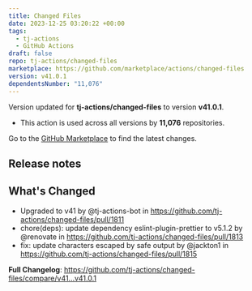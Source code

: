 ```yaml
---
title: Changed Files
date: 2023-12-25 03:20:22 +00:00
tags:
  - tj-actions
  - GitHub Actions
draft: false
repo: tj-actions/changed-files
marketplace: https://github.com/marketplace/actions/changed-files
version: v41.0.1
dependentsNumber: "11,076"
---
```



Version updated for **tj-actions/changed-files** to version **v41.0.1**.
- This action is used across all versions by **11,076** repositories.

Go to the [GitHub Marketplace](https://github.com/marketplace/actions/changed-files) to find the latest changes.

## Release notes

## What's Changed
* Upgraded to v41 by @tj-actions-bot in https://github.com/tj-actions/changed-files/pull/1811
* chore(deps): update dependency eslint-plugin-prettier to v5.1.2 by @renovate in https://github.com/tj-actions/changed-files/pull/1813
* fix: update characters escaped by safe output by @jackton1 in https://github.com/tj-actions/changed-files/pull/1815


**Full Changelog**: https://github.com/tj-actions/changed-files/compare/v41...v41.0.1
